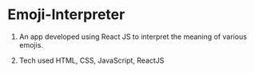 # Emoji-Interpreter

1. An app developed using React JS to interpret the meaning of various emojis.

2. Tech used HTML, CSS, JavaScript, ReactJS

